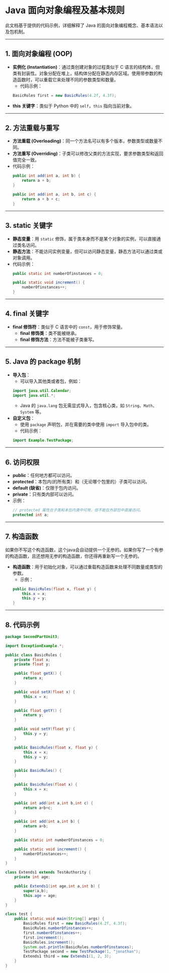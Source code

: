 
# Java 面向对象编程及基本规则

此文档基于提供的代码示例，详细解释了 Java 的面向对象编程概念、基本语法以及包机制。

---

## 1. 面向对象编程 (OOP)

- **实例化 (Instantiation)**：通过类创建对象的过程类似于 C 语言的结构体，但类有封装性。对象分配在堆上，结构体分配在静态内存区域。使用带参数的构造函数时，可以重载它来处理不同的参数类型和数量。
    - 代码示例：
    ```java
    BasicRules first = new BasicRules(4.2f, 4.3f);
    ```
- **this 关键字**：类似于 Python 中的 `self`，`this` 指向当前对象。

---

## 2. 方法重载与重写

- **方法重载 (Overloading)**：同一个方法名可以有多个版本，参数类型或数量不同。
- **方法重写 (Overriding)**：子类可以修改父类的方法实现，要求参数类型和返回值完全一致。
- 代码示例：
    ```java
    public int add(int a, int b) {
        return a + b;
    }

    public int add(int a, int b, int c) {
        return a + b + c;
    }
    ```

---

## 3. static 关键字

- **静态变量**：用 `static` 修饰，属于类本身而不是某个对象的实例，可以直接通过类名访问。
- **静态方法**：不能访问实例变量，但可以访问静态变量，静态方法可以通过类或对象调用。
- 代码示例：
    ```java
    public static int numberOfinstances = 0;

    public static void increment() {
        numberOfinstances++;
    }
    ```

---

## 4. final 关键字

- **final 修饰符**：类似于 C 语言中的 `const`，用于修饰常量。
    - **final 修饰类**：类不能被继承。
    - **final 修饰方法**：方法不能被子类重写。

---

## 5. Java 的 package 机制

- **导入包**：
    - 可以导入其他类或者包，例如：
    ```java
    import java.util.Calendar;
    import java.util.*;
    ```
    - Java 的 `java.lang` 包无需显式导入，包含核心类，如 `String`、`Math`、`System` 等。
- **自定义包**：
    - 使用 `package` 声明包，并在需要的类中使用 `import` 导入包中的类。
    - 代码示例：
    ```java
    import Example.TestPackage;
    ```

---

## 6. 访问权限

- **public**：任何地方都可以访问。
- **protected**：本包内(的所有类）和（无论哪个包里的）子类可以访问。
- **default (缺省)**：仅限于包内访问。
- **private**：只有类内部可以访问。
- 示例：
    ```java
    // protected 属性在子类和本包内类中可用，但不能在外部包中直接访问。
    protected int a;
    ```

---

## 7. 构造函数
如果你不写这个构造函数，这个java会自动提供一个无参的。如果你写了一个有参的构造函数，且还想用无参的构造函数，你还得再重新写一个无参的。
- **构造函数**：用于初始化对象，可以通过重载构造函数来处理不同数量或类型的参数。
    - 示例：
    ```java
    public BasicRules(float x, float y) {
        this.x = x;
        this.y = y;
    }
    ```

---

## 8. 代码示例

```java
package SecondPartUnit3;

import ExceptionExample.*;

public class BasicRules {
    private float x;
    private float y;

    public float getX() {
        return x;
    }

    public void setX(float x) {
        this.x = x;
    }

    public float getY() {
        return y;
    }

    public void setY(float y) {
        this.y = y;
    }

    public BasicRules(float x, float y) {
        this.x = x;
        this.y = y;
    }

    public BasicRules() {
    }

    public BasicRules(float x) {
        this.x = x;
    }

    public int add(int a,int b,int c) {
        return a+b+c;
    }

    public int add(int a,int b) {
        return a+b;
    }

    public static int numberOfinstances = 0;

    public static void increment() {
        numberOfinstances++;
    }
}

class Extends1 extends TestAuthority {
    private int age;

    public Extends1(int age,int a,int b) {
        super(a,b);
        this.age = age;
    }
}

class test {
    public static void main(String[] args) {
        BasicRules first = new BasicRules(4.2f, 4.3f);
        BasicRules.numberOfinstances++;
        first.numberOfinstances++;
        first.increment();
        BasicRules.increment();
        System.out.println(BasicRules.numberOfinstances);
        TestPackage second = new TestPackage(1, "jonathan");
        Extends1 third = new Extends1(1, 2, 3);
    }
}
```
